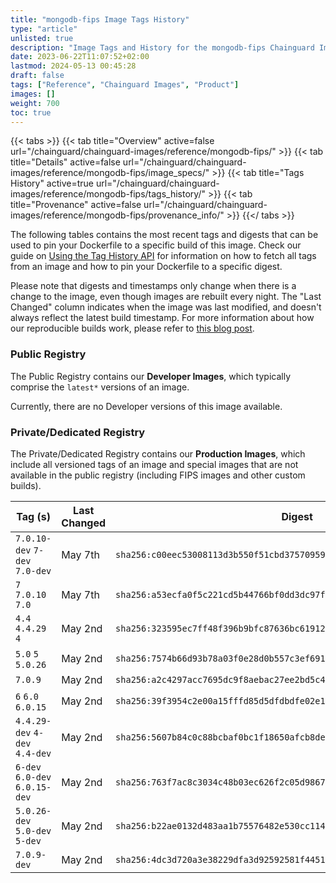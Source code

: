 ```yaml
---
title: "mongodb-fips Image Tags History"
type: "article"
unlisted: true
description: "Image Tags and History for the mongodb-fips Chainguard Image"
date: 2023-06-22T11:07:52+02:00
lastmod: 2024-05-13 00:45:28
draft: false
tags: ["Reference", "Chainguard Images", "Product"]
images: []
weight: 700
toc: true
---
```


{{< tabs >}}
{{< tab title="Overview" active=false url="/chainguard/chainguard-images/reference/mongodb-fips/" >}}
{{< tab title="Details" active=false url="/chainguard/chainguard-images/reference/mongodb-fips/image_specs/" >}}
{{< tab title="Tags History" active=true url="/chainguard/chainguard-images/reference/mongodb-fips/tags_history/" >}}
{{< tab title="Provenance" active=false url="/chainguard/chainguard-images/reference/mongodb-fips/provenance_info/" >}}
{{</ tabs >}}

The following tables contains the most recent tags and digests that can be used to pin your Dockerfile to a specific build of this image. Check our guide on [Using the Tag History API](/chainguard/chainguard-images/using-the-tag-history-api/) for information on how to fetch all tags from an image and how to pin your Dockerfile to a specific digest.

Please note that digests and timestamps only change when there is a change to the image, even though images are rebuilt every night. The "Last Changed" column indicates when the image was last modified, and doesn't always reflect the latest build timestamp. For more information about how our reproducible builds work, please refer to [this blog post](https://www.chainguard.dev/unchained/reproducing-chainguards-reproducible-image-builds).

### Public Registry
The Public Registry contains our **Developer Images**, which typically comprise the `latest*` versions of an image.

Currently, there are no Developer versions of this image available.

### Private/Dedicated Registry
The Private/Dedicated Registry contains our **Production Images**, which include all versioned tags of an image and special images that are not available in the public registry (including FIPS images and other custom builds).

| Tag (s)                         | Last Changed | Digest                                                                    |
|---------------------------------|--------------|---------------------------------------------------------------------------|
|  `7.0.10-dev` `7-dev` `7.0-dev` | May 7th      | `sha256:c00eec53008113d3b550f51cbd37570959fa2fbbbcb53cf0502e8334978d5dc8` |
|  `7` `7.0.10` `7.0`             | May 7th      | `sha256:a53ecfa0f5c221cd5b44766bf0dd3dc97f4e23183a0d34ad16c47009eb519a7e` |
|  `4.4` `4.4.29` `4`             | May 2nd      | `sha256:323595ec7ff48f396b9bfc87636bc61912be25f9ffb5fa622dae5f23768d9add` |
|  `5.0` `5` `5.0.26`             | May 2nd      | `sha256:7574b66d93b78a03f0e28d0b557c3ef6918f0417c455c78c57f87536df17805a` |
|  `7.0.9`                        | May 2nd      | `sha256:a2c4297acc7695dc9f8aebac27ee2bd5c4c506cd0239a4efa611aa27b5172f1e` |
|  `6` `6.0` `6.0.15`             | May 2nd      | `sha256:39f3954c2e00a15fffd85d5dfdbdfe02e1fbf154ebee9485f07b37d3708bf6cc` |
|  `4.4.29-dev` `4-dev` `4.4-dev` | May 2nd      | `sha256:5607b84c0c88bcbaf0bc1f18650afcb8de380bd6534b453fe1fc57d7abc8817a` |
|  `6-dev` `6.0-dev` `6.0.15-dev` | May 2nd      | `sha256:763f7ac8c3034c48b03ec626f2c05d9867963142b53e1771f8deb0572cf8b460` |
|  `5.0.26-dev` `5.0-dev` `5-dev` | May 2nd      | `sha256:b22ae0132d483aa1b75576482e530cc1143c6d8c45a6efcd1d51b30bfaef830d` |
|  `7.0.9-dev`                    | May 2nd      | `sha256:4dc3d720a3e38229dfa3d92592581f4451ff3132d9d23b5b6a98d12874f23772` |

